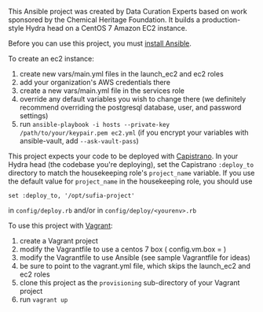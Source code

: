 This Ansible project was created by Data Curation Experts based on work sponsored by the Chemical Heritage Foundation. It builds a production-style Hydra head on a CentOS 7 Amazon EC2 instance.

Before you can use this project, you must [install Ansible](http://docs.ansible.com/intro_installation.html).

To create an ec2 instance:

1. create new vars/main.yml files in the launch_ec2 and ec2 roles  
2. add your organization's AWS credentials there
3. create a new vars/main.yml file in the services role  
4. override any default variables you wish to change there (we definitely recommend overriding the postgresql database, user, and password settings)  
5. run `ansible-playbook -i hosts --private-key /path/to/your/keypair.pem ec2.yml` (if you encrypt your variables with ansible-vault, add `--ask-vault-pass`)  

This project expects your code to be deployed with [Capistrano](http://capistranorb.com/). In your Hydra head (the codebase you're deploying), set the Capistrano `:deploy_to` directory to match the housekeeping role's `project_name` variable. If you use the default value for `project_name` in the housekeeping role, you should use 
```
set :deploy_to, '/opt/sufia-project'
```
in `config/deploy.rb` and/or in `config/deploy/<yourenv>.rb`  

To use this project with [Vagrant](http://docs.vagrantup.com/v2/):

1. create a Vagrant project  
2. modify the Vagrantfile to use a centos 7 box ( config.vm.box = )  
3. modify the Vagrantfile to use Ansible (see sample Vagrantfile for ideas)  
4. be sure to point to the vagrant.yml file, which skips the launch_ec2 and ec2 roles
5. clone this project as the `provisioning` sub-directory of your Vagrant project  
6. run `vagrant up`

